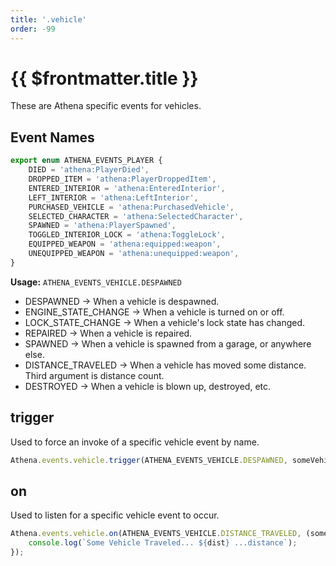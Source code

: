 ```yaml
---
title: '.vehicle'
order: -99
---
```


# {{ $frontmatter.title }}

These are Athena specific events for vehicles.

## Event Names

```ts
export enum ATHENA_EVENTS_PLAYER {
    DIED = 'athena:PlayerDied',
    DROPPED_ITEM = 'athena:PlayerDroppedItem',
    ENTERED_INTERIOR = 'athena:EnteredInterior',
    LEFT_INTERIOR = 'athena:LeftInterior',
    PURCHASED_VEHICLE = 'athena:PurchasedVehicle',
    SELECTED_CHARACTER = 'athena:SelectedCharacter',
    SPAWNED = 'athena:PlayerSpawned',
    TOGGLED_INTERIOR_LOCK = 'athena:ToggleLock',
    EQUIPPED_WEAPON = 'athena:equipped:weapon',
    UNEQUIPPED_WEAPON = 'athena:unequipped:weapon',
}
```

**Usage:** `ATHENA_EVENTS_VEHICLE.DESPAWNED`

* DESPAWNED -> When a vehicle is despawned.
* ENGINE_STATE_CHANGE -> When a vehicle is turned on or off.
* LOCK_STATE_CHANGE -> When a vehicle's lock state has changed.
* REPAIRED -> When a vehicle is repaired.
* SPAWNED -> When a vehicle is spawned from a garage, or anywhere else.
* DISTANCE_TRAVELED -> When a vehicle has moved some distance. Third argument is distance count.
* DESTROYED -> When a vehicle is blown up, destroyed, etc.

## trigger

Used to force an invoke of a specific vehicle event by name.

```ts
Athena.events.vehicle.trigger(ATHENA_EVENTS_VEHICLE.DESPAWNED, someVehicle);
```

## on

Used to listen for a specific vehicle event to occur.

```ts
Athena.events.vehicle.on(ATHENA_EVENTS_VEHICLE.DISTANCE_TRAVELED, (someVehicle: alt.Vehicle, dist: number) => {
    console.log(`Some Vehicle Traveled... ${dist} ...distance`);
});
```